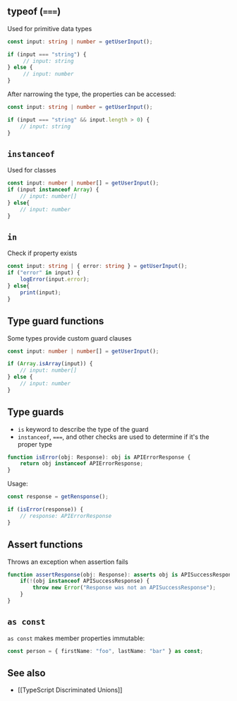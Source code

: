 
## typeof (`===`)

Used for primitive data types
```typescript
const input: string | number = getUserInput();

if (input === "string") {
     // input: string
} else {
     // input: number
}
```

After narrowing the type, the properties can be accessed:
```typescript
const input: string | number = getUserInput();

if (input === "string" && input.length > 0) {
    // input: string
}
```

## `instanceof`

Used for classes
```typescript
const input: number | number[] = getUserInput();
if (input instanceof Array) {
    // input: number[]
} else{
    // input: number
}
```

## `in`

Check if property exists
```typescript
const input: string | { error: string } = getUserInput();
if ("error" in input) {
    logError(input.error);
} else{
    print(input);
}
```

## Type guard functions

Some types provide custom guard clauses
```typescript
const input: number | number[] = getUserInput();

if (Array.isArray(input)) {
    // input: number[] 
} else {
    // input: number
}
```

## Type guards

- `is` keyword to describe the type of the guard
- `instanceof`, `===`, and other checks are used to determine if it's the proper type

```typescript
function isError(obj: Response): obj is APIErrorResponse {
    return obj instanceof APIErrorResponse;
}
```

Usage:
```typescript
const response = getRensponse();

if (isError(response)) {
    // response: APIErrorResponse
}
```

## Assert functions

Throws an exception when assertion fails
```typescript
function assertResponse(obj: Response): asserts obj is APISuccessResponse {
    if(!(obj instanceof APISuccessResponse) {
        throw new Error("Response was not an APISuccessResponse");
    }
}
```

## `as const`

`as const` makes member properties immutable:

```typescript
const person = { firstName: "foo", lastName: "bar" } as const;
```

## See also

- [[TypeScript Discriminated Unions]]